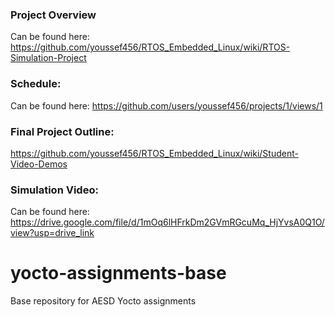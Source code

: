 ### Project Overview
Can be found here: https://github.com/youssef456/RTOS_Embedded_Linux/wiki/RTOS-Simulation-Project
### Schedule:
Can be found here: https://github.com/users/youssef456/projects/1/views/1
### Final Project Outline:
https://github.com/youssef456/RTOS_Embedded_Linux/wiki/Student-Video-Demos
### Simulation Video:
Can be found here: https://drive.google.com/file/d/1mOq6lHFrkDm2GVmRGcuMq_HjYvsA0Q1O/view?usp=drive_link

# yocto-assignments-base
Base repository for AESD Yocto assignments
